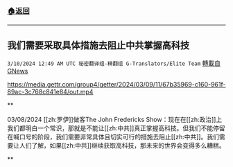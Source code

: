 ###  [:house:返回](README.md)
---


## 我们需要采取具体措施去阻止中共掌握高科技
`3/10/2024 12:49 AM UTC 秘密翻译组-精翻组 G-Translators/Elite Team` [轉載自GNews](https://gnews.org/articles/2380665)


https://media.gettr.com/group4/getter/2024/03/09/11/67b35969-c160-961f-89ac-3c768c841e84/out.mp4


**

03/08/2024 [[zh:罗伊]]做客The John Fredericks Show：现在在[[zh:政治]]上我们都明白一个常识，那就是不能让[[zh:中共]]真正掌握高科技。但我们不能停留在喊口号的阶段，我们需要非常具体且切实可行的措施去阻止[[zh:中共]]。我们需要让人们了解，如果[[zh:中共]]继续获取高科技，那未来的世界会变得多么糟糕。

**
